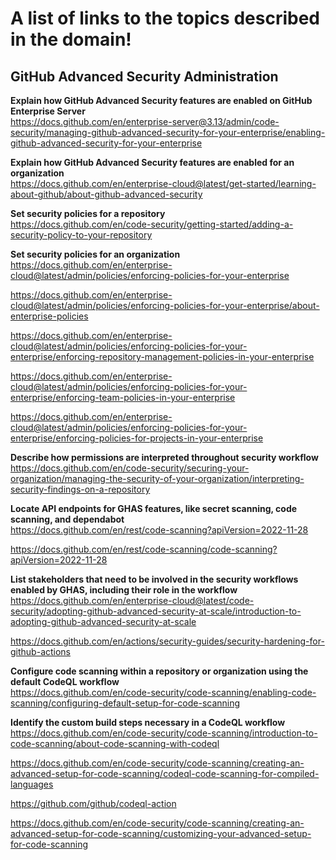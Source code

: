 # A list of links to the topics described in the domain!

## GitHub Advanced Security Administration

**Explain how GitHub Advanced Security features are enabled on GitHub Enterprise Server**  
https://docs.github.com/en/enterprise-server@3.13/admin/code-security/managing-github-advanced-security-for-your-enterprise/enabling-github-advanced-security-for-your-enterprise

**Explain how GitHub Advanced Security features are enabled for an organization**  
https://docs.github.com/en/enterprise-cloud@latest/get-started/learning-about-github/about-github-advanced-security

**Set security policies for a repository**  
https://docs.github.com/en/code-security/getting-started/adding-a-security-policy-to-your-repository

**Set security policies for an organization**  
https://docs.github.com/en/enterprise-cloud@latest/admin/policies/enforcing-policies-for-your-enterprise

https://docs.github.com/en/enterprise-cloud@latest/admin/policies/enforcing-policies-for-your-enterprise/about-enterprise-policies

https://docs.github.com/en/enterprise-cloud@latest/admin/policies/enforcing-policies-for-your-enterprise/enforcing-repository-management-policies-in-your-enterprise

https://docs.github.com/en/enterprise-cloud@latest/admin/policies/enforcing-policies-for-your-enterprise/enforcing-team-policies-in-your-enterprise

https://docs.github.com/en/enterprise-cloud@latest/admin/policies/enforcing-policies-for-your-enterprise/enforcing-policies-for-projects-in-your-enterprise

**Describe how permissions are interpreted throughout security workflow**  
https://docs.github.com/en/code-security/securing-your-organization/managing-the-security-of-your-organization/interpreting-security-findings-on-a-repository

**Locate API endpoints for GHAS features, like secret scanning, code scanning, and dependabot**  
https://docs.github.com/en/rest/code-scanning?apiVersion=2022-11-28

https://docs.github.com/en/rest/code-scanning/code-scanning?apiVersion=2022-11-28

**List stakeholders that need to be involved in the security workflows enabled by GHAS, including their role in the workflow**  
https://docs.github.com/en/enterprise-cloud@latest/code-security/adopting-github-advanced-security-at-scale/introduction-to-adopting-github-advanced-security-at-scale

https://docs.github.com/en/actions/security-guides/security-hardening-for-github-actions

**Configure code scanning within a repository or organization using the default CodeQL workflow**  
https://docs.github.com/en/code-security/code-scanning/enabling-code-scanning/configuring-default-setup-for-code-scanning

**Identify the custom build steps necessary in a CodeQL workflow**  
https://docs.github.com/en/code-security/code-scanning/introduction-to-code-scanning/about-code-scanning-with-codeql

https://docs.github.com/en/code-security/code-scanning/creating-an-advanced-setup-for-code-scanning/codeql-code-scanning-for-compiled-languages

https://github.com/github/codeql-action

https://docs.github.com/en/code-security/code-scanning/creating-an-advanced-setup-for-code-scanning/customizing-your-advanced-setup-for-code-scanning